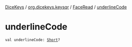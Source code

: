 [DiceKeys](../../index.md) / [org.dicekeys.keysqr](../index.md) / [FaceRead](index.md) / [underlineCode](./underline-code.md)

# underlineCode

`val underlineCode: `[`Short`](https://kotlinlang.org/api/latest/jvm/stdlib/kotlin/-short/index.html)`?`